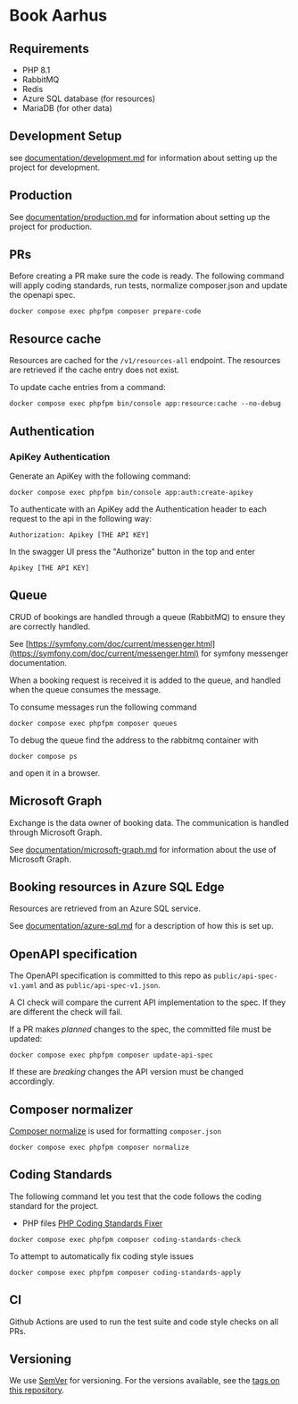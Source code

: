 # Book Aarhus

## Requirements

- PHP 8.1
- RabbitMQ
- Redis
- Azure SQL database (for resources)
- MariaDB (for other data)

## Development Setup

see [documentation/development.md](documentation/development.md) for information about setting up the project for development.

## Production

See [documentation/production.md](documentation/production.md) for information about setting up the project for production.

## PRs

Before creating a PR make sure the code is ready.
The following command will apply coding standards, run tests, normalize composer.json and update the openapi spec.

```shell
docker compose exec phpfpm composer prepare-code
```

## Resource cache

Resources are cached for the `/v1/resources-all` endpoint. The resources are retrieved if the cache entry does not exist.

To update cache entries from a command:

```shell
docker compose exec phpfpm bin/console app:resource:cache --no-debug
```

## Authentication

### ApiKey Authentication

Generate an ApiKey with the following command:

```shell
docker compose exec phpfpm bin/console app:auth:create-apikey
```

To authenticate with an ApiKey add the Authentication header to each request to the api in the following way:

```shell
Authorization: Apikey [THE API KEY]
```

In the swagger UI press the "Authorize" button in the top and enter

```shell
Apikey [THE API KEY]
```

## Queue

CRUD of bookings are handled through a queue (RabbitMQ) to ensure they are correctly handled.

See [https://symfony.com/doc/current/messenger.html](https://symfony.com/doc/current/messenger.html) for symfony
messenger documentation.

When a booking request is received it is added to the queue, and handled when the queue consumes the message.

To consume messages run the following command

```shell
docker compose exec phpfpm composer queues
```

To debug the queue find the address to the rabbitmq container with

```shell
docker compose ps
```

and open it in a browser.

## Microsoft Graph

Exchange is the data owner of booking data. The communication is handled through Microsoft Graph.

See [documentation/microsoft-graph.md](documentation/microsoft-graph.md) for information about the use of Microsoft Graph.

## Booking resources in Azure SQL Edge

Resources are retrieved from an Azure SQL service.

See [documentation/azure-sql.md](documentation/azure-sql.md) for a description of how this is set up.

## OpenAPI specification

The OpenAPI specification is committed to this repo as `public/api-spec-v1.yaml`
and as `public/api-spec-v1.json`.

A CI check will compare the current API implementation to the spec. If they
are different the check will fail.

If a PR makes _planned_ changes to the spec, the committed file must be updated:

```shell
docker compose exec phpfpm composer update-api-spec
```

If these are _breaking_ changes the API version must be changed accordingly.

## Composer normalizer

[Composer normalize](https://github.com/ergebnis/composer-normalize) is used for
formatting `composer.json`

```shell
docker compose exec phpfpm composer normalize
```

## Coding Standards

The following command let you test that the code follows
the coding standard for the project.

- PHP files [PHP Coding Standards Fixer](https://cs.symfony.com/)

```shell
docker compose exec phpfpm composer coding-standards-check
```

To attempt to automatically fix coding style issues

```shell
docker compose exec phpfpm composer coding-standards-apply
```

## CI

Github Actions are used to run the test suite and code style checks on all PRs.

## Versioning

We use [SemVer](http://semver.org/) for versioning.
For the versions available, see the
[tags on this repository](https://github.com/itk-dev/book_aarhus/tags).
